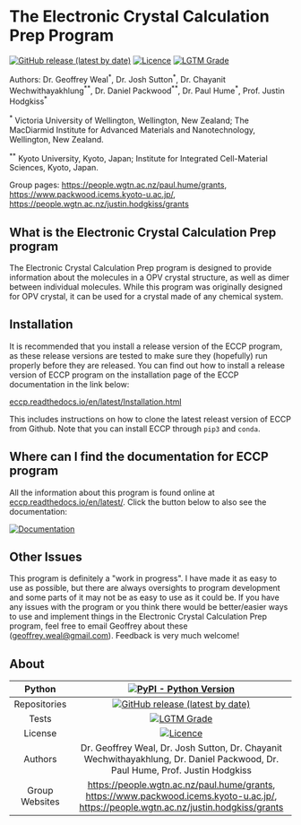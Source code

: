 # The Electronic Crystal Calculation Prep Program

[![GitHub release (latest by date)](https://img.shields.io/github/v/release/geoffreyweal/ECCP)](https://github.com/geoffreyweal/ECCP)
[![Licence](https://img.shields.io/github/license/geoffreyweal/ECCP)](https://www.gnu.org/licenses/agpl-3.0.en.html)
[![LGTM Grade](https://img.shields.io/lgtm/grade/python/github/geoffreyweal/ECCP)](https://lgtm.com/projects/g/geoffreyweal/ECCP/context:python)

Authors: Dr. Geoffrey Weal<sup>\*</sup>, Dr. Josh Sutton<sup>\*</sup>, Dr. Chayanit Wechwithayakhlung<sup>\*\*</sup>, Dr. Daniel Packwood<sup>\*\*</sup>, Dr. Paul Hume<sup>\*</sup>, Prof. Justin Hodgkiss<sup>\*</sup>

<sup>\*</sup> Victoria University of Wellington, Wellington, New Zealand; The MacDiarmid Institute for Advanced Materials and Nanotechnology, Wellington, New Zealand. 

<sup>\*\*</sup> Kyoto University, Kyoto, Japan; Institute for Integrated Cell-Material Sciences, Kyoto, Japan.

Group pages: https://people.wgtn.ac.nz/paul.hume/grants, https://www.packwood.icems.kyoto-u.ac.jp/, https://people.wgtn.ac.nz/justin.hodgkiss/grants

## What is the Electronic Crystal Calculation Prep program

The Electronic Crystal Calculation Prep program is designed to provide information about the molecules in a OPV crystal structure, as well as dimer between individual molecules. While this program was originally designed for OPV crystal, it can be used for a crystal made of any chemical system. 


## Installation

It is recommended that you install a release version of the ECCP program, as these release versions are tested to make sure they (hopefully) run properly before they are released. You can find out how to install a release version of ECCP program on the installation page of the ECCP documentation in the link below: 

[eccp.readthedocs.io/en/latest/Installation.html](https://eccp.readthedocs.io/en/latest/Installation.html)

This includes instructions on how to clone the latest releast version of ECCP from Github. Note that you can install ECCP through ``pip3`` and ``conda``. 


## Where can I find the documentation for ECCP program

All the information about this program is found online at [eccp.readthedocs.io/en/latest/](https://eccp.readthedocs.io/en/latest/). Click the button below to also see the documentation: 

[![Documentation](https://img.shields.io/badge/Docs-click%20here-brightgreen)](https://eccp.readthedocs.io/en/latest/)


## Other Issues

This program is definitely a "work in progress". I have made it as easy to use as possible, but there are always oversights to program development and some parts of it may not be as easy to use as it could be. If you have any issues with the program or you think there would be better/easier ways to use and implement things in the Electronic Crystal Calculation Prep program, feel free to email Geoffrey about these (geoffrey.weal@gmail.com). Feedback is very much welcome!

## About

<div align="center">

| Python | [![PyPI - Python Version](https://img.shields.io/pypi/pyversions/ECCP)](https://docs.python.org/3/) | 
|:----------------------:|:-------------------------------------------------------------:|
| Repositories | [![GitHub release (latest by date)](https://img.shields.io/github/v/release/geoffreyweal/ECCP)](https://github.com/geoffreyweal/ECCP) |
| Tests | [![LGTM Grade](https://img.shields.io/lgtm/grade/python/github/geoffreyweal/ECCP)](https://lgtm.com/projects/g/geoffreyweal/ECCP/context:python)
| License | [![Licence](https://img.shields.io/github/license/geoffreyweal/ECCP)](https://www.gnu.org/licenses/agpl-3.0.en.html) |
| Authors | Dr. Geoffrey Weal, Dr. Josh Sutton, Dr. Chayanit Wechwithayakhlung, Dr. Daniel Packwood, Dr. Paul Hume, Prof. Justin Hodgkiss |
| Group Websites | https://people.wgtn.ac.nz/paul.hume/grants, https://www.packwood.icems.kyoto-u.ac.jp/, https://people.wgtn.ac.nz/justin.hodgkiss/grants |

</div>
